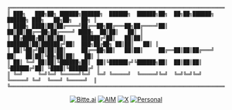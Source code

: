 ```
╔════════════════════════════════════════════════════════════════════════════════════════════════╗
║ ███╗   ███╗██╗ ██████╗██████╗  ██████╗  ██████╗██╗  ██╗██╗██████╗  ██████╗ ███╗   ██╗██╗   ██╗ ║
║ ████╗ ████║██║██╔════╝██╔══██╗██╔═══██╗██╔════╝██║  ██║██║██╔══██╗██╔════╝ ████╗  ██║██║   ██║ ║
║ ██╔████╔██║██║██║     ██████╔╝██║   ██║██║     ███████║██║██████╔╝██║  ███╗██╔██╗ ██║██║   ██║ ║
║ ██║╚██╔╝██║██║██║     ██╔══██╗██║   ██║██║     ██╔══██║██║██╔═══╝ ██║   ██║██║╚██╗██║██║   ██║ ║
║ ██║ ╚═╝ ██║██║╚██████╗██║  ██║╚██████╔╝╚██████╗██║  ██║██║██║     ╚██████╔╝██║ ╚████║╚██████╔╝ ║
║ ╚═╝     ╚═╝╚═╝ ╚═════╝╚═╝  ╚═╝ ╚═════╝  ╚═════╝╚═╝  ╚═╝╚═╝╚═╝      ╚═════╝ ╚═╝  ╚═══╝ ╚═════╝  ║
╚════════════════════════════════════════════════════════════════════════════════════════════════╝
```

<div align="center">
  <a href="https://bitte.ai"><img src="https://img.shields.io/badge/BITTE.AI-%23FF00FF.svg?style=for-the-badge&logo=data:image/svg+xml;base64,PHN2ZyB4bWxucz0iaHR0cDovL3d3dy53My5vcmcvMjAwMC9zdmciIHdpZHRoPSIxNiIgaGVpZ2h0PSIxNiIgZmlsbD0id2hpdGUiIHZpZXdCb3g9IjAgMCAxNiAxNiI+PHBhdGggZD0iTTggMTVBNy41IDcuNSAwIDEgMSA4IDBhNy41IDcuNSAwIDAgMSAwIDE1eiIvPjwvc3ZnPg==&logoColor=white" alt="Bitte.ai"></a>
  <a href="https://aim.tools"><img src="https://img.shields.io/badge/AIM-%2300FFFF.svg?style=for-the-badge&logo=data:image/svg+xml;base64,PHN2ZyB4bWxucz0iaHR0cDovL3d3dy53My5vcmcvMjAwMC9zdmciIHdpZHRoPSIxNiIgaGVpZ2h0PSIxNiIgZmlsbD0id2hpdGUiIHZpZXdCb3g9IjAgMCAxNiAxNiI+PHBhdGggZD0iTTggMWE3IDcgMCAxIDAgMCAxNEE3IDcgMCAwIDAgOCAxeiIvPjwvc3ZnPg==&logoColor=white" alt="AIM"></a>
  <a href="https://x.com/intent/user?screen_name=microchipgnu"><img src="https://img.shields.io/badge/X-%23000000.svg?style=for-the-badge&logo=X&logoColor=white" alt="X"></a>
  <a href="https://microchipgnu.pt"><img src="https://img.shields.io/badge/PERSONAL-%23FFFF00.svg?style=for-the-badge&logo=data:image/svg+xml;base64,PHN2ZyB4bWxucz0iaHR0cDovL3d3dy53My5vcmcvMjAwMC9zdmciIHdpZHRoPSIxNiIgaGVpZ2h0PSIxNiIgZmlsbD0iYmxhY2siIHZpZXdCb3g9IjAgMCAxNiAxNiI+PHBhdGggZD0iTTggMTZBOCA4IDAgMSAwIDggMGE4IDggMCAwIDAgMCAxNnoiLz48L3N2Zz4=&logoColor=black" alt="Personal"></a>
</div>


